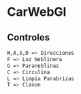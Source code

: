 # CarWebGl

## Controles

```bash
W,A,S,D => Direcciones
F => Luz Neblinera
G => Paraneblinas
C => Circulina
L => Limpia Parabrizas
T => Claxon
```

